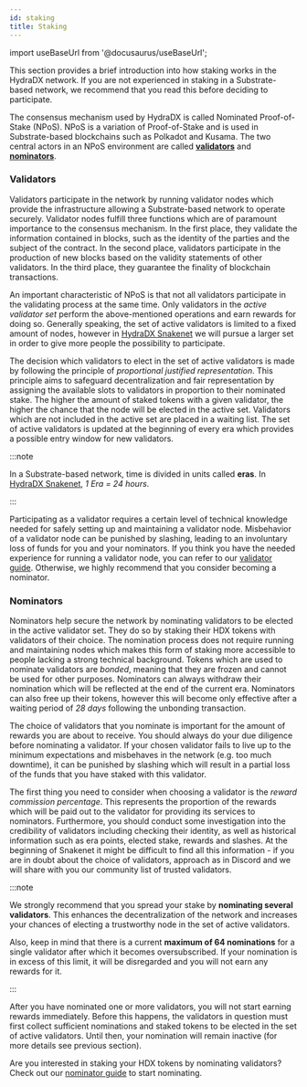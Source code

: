 ```yaml
---
id: staking
title: Staking
---
```


import useBaseUrl from '@docusaurus/useBaseUrl';

This section provides a brief introduction into how staking works in the HydraDX network. If you are not experienced in staking in a Substrate-based network, we recommend that you read this before deciding to participate.

The consensus mechanism used by HydraDX is called Nominated Proof-of-Stake (NPoS). NPoS is a variation of Proof-of-Stake and is used in Substrate-based blockchains such as Polkadot and Kusama. The two central actors in an NPoS environment are called [**validators**](#validators) and [**nominators**](#nominators). 

### Validators

Validators participate in the network by running validator nodes which provide the infrastructure allowing a Substrate-based network to operate securely. Validator nodes fulfill three functions which are of paramount importance to the consensus mechanism. In the first place, they validate the information contained in blocks, such as the identity of the parties and the subject of the contract. In the second place, validators participate in the production of new blocks based on the validity statements of other validators. In the third place, they guarantee the finality of blockchain transactions.

An important characteristic of NPoS is that not all validators participate in the validating process at the same time. Only validators in the *active validator set* perform the above-mentioned operations and earn rewards for doing so. Generally speaking, the set of active validators is limited to a fixed amount of nodes, however in [HydraDX Snakenet](/snakenet) we will pursue a larger set in order to give more people the possibility to participate.

The decision which validators to elect in the set of active validators is made by following the principle of *proportional justified representation*. This principle aims to safeguard decentralization and fair representation by assigning the available slots to validators in proportion to their nominated stake. The higher the amount of staked tokens with a given validator, the higher the chance that the node will be elected in the active set. Validators which are not included in the active set are placed in a waiting list. The set of active validators is updated at the beginning of every era which provides a possible entry window for new validators.

:::note

In a Substrate-based network, time is divided in units called **eras**. In [HydraDX Snakenet](/snakenet), *1 Era = 24 hours*.

:::

Participating as a validator requires a certain level of technical knowledge needed for safely setting up and maintaining a validator node. Misbehavior of a validator node can be punished by slashing, leading to an involuntary loss of funds for you and your nominators. If you think you have the needed experience for running a validator node, you can refer to our [validator guide](/node_setup). Otherwise, we highly recommend that you consider becoming a nominator.

### Nominators

Nominators help secure the network by nominating validators to be elected in the active validator set. They do so by staking their HDX tokens with validators of their choice. The nomination process does not require running and maintaining nodes which makes this form of staking more accessible to people lacking a strong technical background. Tokens which are used to nominate validators are *bonded*, meaning that they are frozen and cannot be used for other purposes. Nominators can always withdraw their nomination which will be reflected at the end of the current era. Nominators can also free up their tokens, however this will become only effective after a waiting period of *28 days* following the unbonding transaction.

The choice of validators that you nominate is important for the amount of rewards you are about to receive. You should always do your due diligence before nominating a validator. If your chosen validator fails to live up to the minimum expectations and misbehaves in the network (e.g. too much downtime), it can be punished by slashing which will result in a partial loss of the funds that you have staked with this validator.

The first thing you need to consider when choosing a validator is the *reward commission percentage*. This represents the proportion of the rewards which will be paid out to the validator for providing its services to nominators. Furthermore, you should conduct some investigation into the credibility of validators including checking their identity, as well as historical information such as era points, elected stake, rewards and slashes. At the beginning of Snakenet it might be difficult to find all this information - if you are in doubt about the choice of validators, approach as in Discord and we will share with you our community list of trusted validators.

:::note

We strongly recommend that you spread your stake by **nominating several validators**. This enhances the decentralization of the network and increases your chances of electing a trustworthy node in the set of active validators.

Also, keep in mind that there is a current **maximum of 64 nominations** for a single validator after which it becomes oversubscribed. If your nomination is in excess of this limit, it will be disregarded and you will not earn any rewards for it.

:::

After you have nominated one or more validators, you will not start earning rewards immediately. Before this happens, the validators in question must first collect sufficient nominations and staked tokens to be elected in the set of active validators. Until then, your nomination will remain inactive (for more details see previous section).

Are you interested in staking your HDX tokens by nominating validators? Check out our [nominator guide](/start_nominating) to start nominating.
